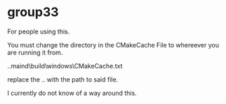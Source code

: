 # group33
For people using this.

You must change the directory in the CMakeCache File to whereever you are running it from.

..maind\build\windows\CMakeCache.txt

replace the .. with the path to said file.

I currently do not know of a way around this.
